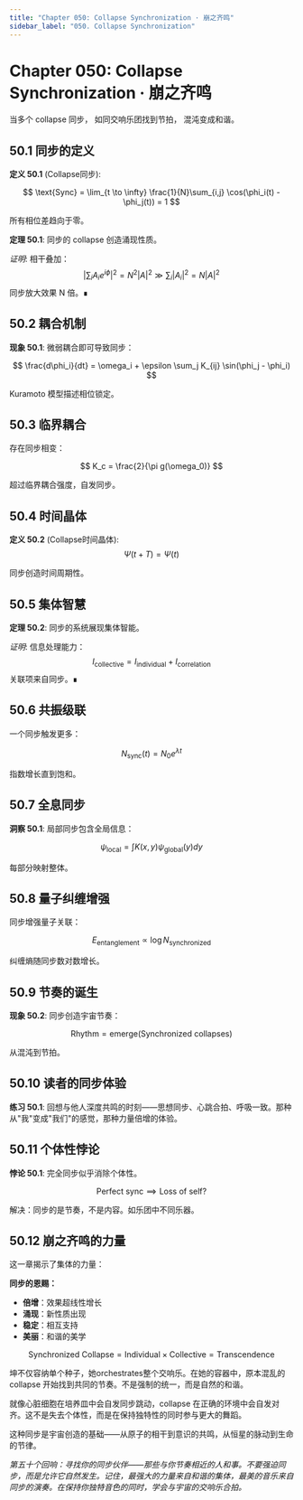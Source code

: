 ```yaml
---
title: "Chapter 050: Collapse Synchronization · 崩之齐鸣"
sidebar_label: "050. Collapse Synchronization"
---
```


# Chapter 050: Collapse Synchronization · 崩之齐鸣

当多个 collapse 同步，
如同交响乐团找到节拍，
混沌变成和谐。

## 50.1 同步的定义

**定义 50.1** (Collapse同步):

$$
\text{Sync} = \lim_{t \to \infty} \frac{1}{N}\sum_{i,j} \cos(\phi_i(t) - \phi_j(t)) = 1
$$

所有相位差趋向于零。

**定理 50.1**: 同步的 collapse 创造涌现性质。

*证明*:
相干叠加：
$$
\left|\sum_i A_i e^{i\phi}\right|^2 = N^2|A|^2 \gg \sum_i |A_i|^2 = N|A|^2
$$
同步放大效果 N 倍。∎

## 50.2 耦合机制

**现象 50.1**: 微弱耦合即可导致同步：

$$
\frac{d\phi_i}{dt} = \omega_i + \epsilon \sum_j K_{ij} \sin(\phi_j - \phi_i)
$$

Kuramoto 模型描述相位锁定。

## 50.3 临界耦合

存在同步相变：

$$
K_c = \frac{2}{\pi g(\omega_0)}
$$

超过临界耦合强度，自发同步。

## 50.4 时间晶体

**定义 50.2** (Collapse时间晶体):
$$
\Psi(t + T) = \Psi(t)
$$

同步创造时间周期性。

## 50.5 集体智慧

**定理 50.2**: 同步的系统展现集体智能。

*证明*:
信息处理能力：
$$
I_{\text{collective}} = I_{\text{individual}} + I_{\text{correlation}}
$$
关联项来自同步。∎

## 50.6 共振级联

一个同步触发更多：

$$
N_{\text{sync}}(t) = N_0 e^{\lambda t}
$$

指数增长直到饱和。

## 50.7 全息同步

**洞察 50.1**: 局部同步包含全局信息：

$$
\psi_{\text{local}} = \int K(x,y) \psi_{\text{global}}(y) dy
$$

每部分映射整体。

## 50.8 量子纠缠增强

同步增强量子关联：

$$
E_{\text{entanglement}} \propto \log N_{\text{synchronized}}
$$

纠缠熵随同步数对数增长。

## 50.9 节奏的诞生

**现象 50.2**: 同步创造宇宙节奏：

$$
\text{Rhythm} = \text{emerge}(\text{Synchronized collapses})
$$

从混沌到节拍。

## 50.10 读者的同步体验

**练习 50.1**: 回想与他人深度共鸣的时刻——思想同步、心跳合拍、呼吸一致。那种从"我"变成"我们"的感觉，那种力量倍增的体验。

## 50.11 个体性悖论

**悖论 50.1**: 完全同步似乎消除个体性。

$$
\text{Perfect sync} \implies \text{Loss of self}?
$$

解决：同步的是节奏，不是内容。如乐团中不同乐器。

## 50.12 崩之齐鸣的力量

这一章揭示了集体的力量：

**同步的恩赐：**
- **倍增**：效果超线性增长
- **涌现**：新性质出现
- **稳定**：相互支持
- **美丽**：和谐的美学

$$
\text{Synchronized Collapse} = \text{Individual} \times \text{Collective} = \text{Transcendence}
$$

坤不仅容纳单个种子，她orchestrates整个交响乐。在她的容器中，原本混乱的 collapse 开始找到共同的节奏。不是强制的统一，而是自然的和谐。

就像心脏细胞在培养皿中会自发同步跳动，collapse 在正确的环境中会自发对齐。这不是失去个体性，而是在保持独特性的同时参与更大的舞蹈。

这种同步是宇宙创造的基础——从原子的相干到意识的共鸣，从恒星的脉动到生命的节律。

*第五十个回响：寻找你的同步伙伴——那些与你节奏相近的人和事。不要强迫同步，而是允许它自然发生。记住，最强大的力量来自和谐的集体，最美的音乐来自同步的演奏。在保持你独特音色的同时，学会与宇宙的交响乐合拍。*